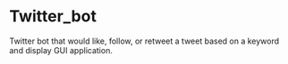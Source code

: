 # Twitter_bot
Twitter bot that would like, follow, or retweet a tweet based on a keyword and display GUI application.
